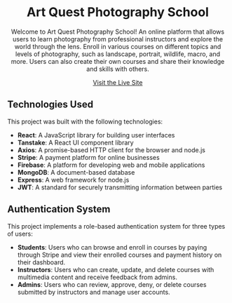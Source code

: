 <h1 align="center">Art Quest Photography School</h1>

<p align="center">Welcome to Art Quest Photography School! An online platform that allows users to learn photography from professional instructors and explore the world through the lens. Enroll in various courses on different topics and levels of photography, such as landscape, portrait, wildlife, macro, and more. Users can also create their own courses and share their knowledge and skills with others.</p>

<p align="center">
  <a href="https://art-quests.web.app/">Visit the Live Site</a>
</p>

## Technologies Used

This project was built with the following technologies:

- **React**: A JavaScript library for building user interfaces
- **Tanstake**: A React UI component library
- **Axios**: A promise-based HTTP client for the browser and node.js
- **Stripe**: A payment platform for online businesses
- **Firebase**: A platform for developing web and mobile applications
- **MongoDB**: A document-based database
- **Express**: A web framework for node.js
- **JWT**: A standard for securely transmitting information between parties

## Authentication System

This project implements a role-based authentication system for three types of users:

- **Students**: Users who can browse and enroll in courses by paying through Stripe and view their enrolled courses and payment history on their dashboard.
- **Instructors**: Users who can create, update, and delete courses with multimedia content and receive feedback from admins.
- **Admins**: Users who can review, approve, deny, or delete courses submitted by instructors and manage user accounts.
